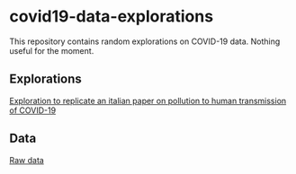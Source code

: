 # covid19-data-explorations

This repository contains random explorations on COVID-19 data. Nothing useful for the moment.

## Explorations

[Exploration to replicate an italian paper on pollution to human transmission of COVID-19](Polution_to_human_transmission_catalonia)

## Data

[Raw data](data-raw/README.md)
